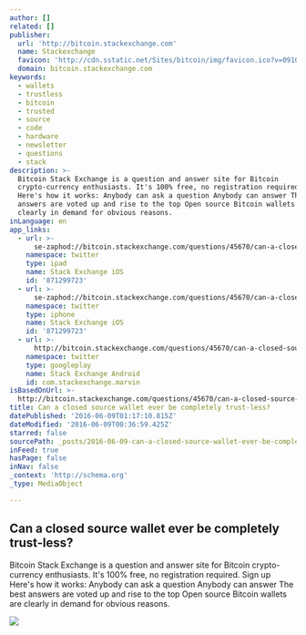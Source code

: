 ```yaml
---
author: []
related: []
publisher:
  url: 'http://bitcoin.stackexchange.com'
  name: Stackexchange
  favicon: 'http://cdn.sstatic.net/Sites/bitcoin/img/favicon.ico?v=0910168c5c65'
  domain: bitcoin.stackexchange.com
keywords:
  - wallets
  - trustless
  - bitcoin
  - trusted
  - source
  - code
  - hardware
  - newsletter
  - questions
  - stack
description: >-
  Bitcoin Stack Exchange is a question and answer site for Bitcoin
  crypto-currency enthusiasts. It's 100% free, no registration required. Sign up
  Here's how it works: Anybody can ask a question Anybody can answer The best
  answers are voted up and rise to the top Open source Bitcoin wallets are
  clearly in demand for obvious reasons.
inLanguage: en
app_links:
  - url: >-
      se-zaphod://bitcoin.stackexchange.com/questions/45670/can-a-closed-source-wallet-ever-be-completely-trust-less
    namespace: twitter
    type: ipad
    name: Stack Exchange iOS
    id: '871299723'
  - url: >-
      se-zaphod://bitcoin.stackexchange.com/questions/45670/can-a-closed-source-wallet-ever-be-completely-trust-less
    namespace: twitter
    type: iphone
    name: Stack Exchange iOS
    id: '871299723'
  - url: >-
      http://bitcoin.stackexchange.com/questions/45670/can-a-closed-source-wallet-ever-be-completely-trust-less
    namespace: twitter
    type: googleplay
    name: Stack Exchange Android
    id: com.stackexchange.marvin
isBasedOnUrl: >-
  http://bitcoin.stackexchange.com/questions/45670/can-a-closed-source-wallet-ever-be-completely-trust-less
title: Can a closed source wallet ever be completely trust-less?
datePublished: '2016-06-09T01:17:10.815Z'
dateModified: '2016-06-09T00:36:59.425Z'
starred: false
sourcePath: _posts/2016-06-09-can-a-closed-source-wallet-ever-be-completely-trust-less.md
inFeed: true
hasPage: false
inNav: false
_context: 'http://schema.org'
_type: MediaObject

---
```

<article style=""><h1>Can a closed source wallet ever be completely trust-less?</h1><p>Bitcoin Stack Exchange is a question and answer site for Bitcoin crypto-currency enthusiasts. It's 100% free, no registration required. Sign up Here's how it works: Anybody can ask a question Anybody can answer The best answers are voted up and rise to the top Open source Bitcoin wallets are clearly in demand for obvious reasons.</p><img src="http://cdn.sstatic.net/Sites/bitcoin/img/apple-touch-icon.png?v=a43e5a337e6b&amp;a" /></article>